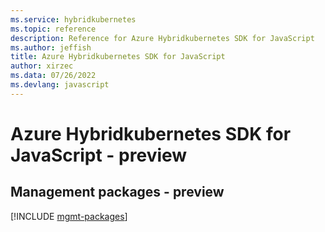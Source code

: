 ```yaml
---
ms.service: hybridkubernetes
ms.topic: reference
description: Reference for Azure Hybridkubernetes SDK for JavaScript
ms.author: jeffish
title: Azure Hybridkubernetes SDK for JavaScript
author: xirzec
ms.data: 07/26/2022
ms.devlang: javascript
---
```

# Azure Hybridkubernetes SDK for JavaScript - preview

## Management packages - preview
[!INCLUDE [mgmt-packages](hybridkubernetes-mgmt-index.md)]
